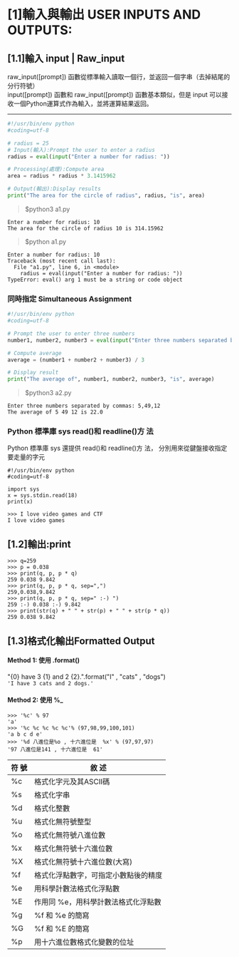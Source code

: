 # [1]輸入與輸出 USER INPUTS AND OUTPUTS:

## [1.1]輸入 input | Raw_input

raw_input([prompt]) 函數從標準輸入讀取一個行，並返回一個字串（去掉結尾的分行符號）  
input([prompt]) 函數和 raw_input([prompt]) 函數基本類似，但是 input 可以接收一個Python運算式作為輸入，並將運算結果返回。

---

```python
#!/usr/bin/env python
#coding=utf-8

# radius = 25 
# Input(輸入):Prompt the user to enter a radius
radius = eval(input("Enter a number for radius: "))

# Processing(處理):Compute area
area = radius * radius * 3.1415962

# Output(輸出):Display results
print("The area for the circle of radius", radius, "is", area)
```

> $python3 a1.py
```
Enter a number for radius: 10
The area for the circle of radius 10 is 314.15962
```

> $python a1.py
```
Enter a number for radius: 10
Traceback (most recent call last):
  File "a1.py", line 6, in <module>
    radius = eval(input("Enter a number for radius: "))
TypeError: eval() arg 1 must be a string or code object
```

### 同時指定 Simultaneous Assignment

```python
#!/usr/bin/env python
#coding=utf-8

# Prompt the user to enter three numbers
number1, number2, number3 = eval(input("Enter three numbers separated by commas: "))

# Compute average
average = (number1 + number2 + number3) / 3

# Display result
print("The average of", number1, number2, number3, "is", average)
```

> $python3 a2.py
```
Enter three numbers separated by commas: 5,49,12
The average of 5 49 12 is 22.0
```

### Python 標準庫 sys read()和 readline()方 法
Python 標準庫 sys 還提供 read()和 readline()方 法， 分別用來從鍵盤接收指定要走量的字元

```python3
#!/usr/bin/env python
#coding=utf-8

import sys
x = sys.stdin.read(18) 
print(x)
```

```
>>> I love video games and CTF  
I love video games
```

## [1.2]輸出:print

```
>>> q=259
>>> p = 0.038
>>> print(q, p, p * q)
259 0.038 9.842
>>> print(q, p, p * q, sep=",")
259,0.038,9.842
>>> print(q, p, p * q, sep=" :-) ")
259 :-) 0.038 :-) 9.842
>>> print(str(q) + " " + str(p) + " " + str(p * q))
259 0.038 9.842
```

## [1.3]格式化輸出Formatted Output

#### Method 1: 使用 .format()

"{0} have 3 {1} and 2 {2}.".format("I" , "cats" , "dogs")  
`'I have 3 cats and 2 dogs.'`

#### Method 2: 使用 %_

```
>>> '%c' % 97
'a'
>>> '%c %c %c %c %c'% (97,98,99,100,101)
'a b c d e'
>>> '%d 八進位是%o , 十六進位是  %x' % (97,97,97)
'97 八進位是141 , 十六進位是  61'
```


|符 號|敘 述|
|-------|-------|
|    %c	|格式化字元及其ASCII碼|
|    %s	|格式化字串|
|    %d	|格式化整數|
|    %u	|格式化無符號整型|
|    %o	|格式化無符號八進位數|
|    %x	|格式化無符號十六進位數|
|    %X	|格式化無符號十六進位數(大寫)|
|    %f	|格式化浮點數字，可指定小數點後的精度|
|    %e	|用科學計數法格式化浮點數|
|    %E	|作用同 %e，用科學計數法格式化浮點數|
|    %g	|%f 和 %e 的簡寫|
|    %G	|%f 和 %E 的簡寫|
|    %p	|用十六進位數格式化變數的位址|
